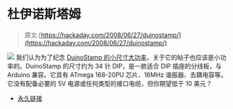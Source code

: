 # 杜伊诺斯塔姆

> 原文:[https://hackaday.com/2008/06/27/duinostamp/](https://hackaday.com/2008/06/27/duinostamp/)

![](../Images/ef633d79267b2a2b469cb5ece2c7ee4f.png)
我们认为为了纪念 [DuinoStamp 的小尺寸大功率](http://www.spiffie.org/kits/duinostamp/)，关于它的帖子也应该是小功率的。DuinoStamp 的尺寸约为 34 针 DIP，是一款适合 DIP 插座的分线板，与 Arduino 兼容。它具有 ATmega 168-20PU 芯片、16MHz 谐振器、去耦电容等。它没有配备必要的 5V 电源或任何类型的接口电缆，但你期望低于 10 美元？

*   [永久链接](http://www.spiffie.org/kits/duinostamp/)